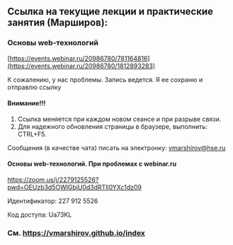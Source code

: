 
## Ссылка на текущие лекции и практические занятия (Марширов): 
### Основы web-технологий
[https://events.webinar.ru/20986780/781164816](https://events.webinar.ru/20986780/1812893283)


К сожалению, у нас проблемы. Запись ведется. Я ее сохраню и отправлю ссылку  

#### Внимание!!! 
 1. Ссылка меняется при каждом новом сеансе и при разрыве связи.
 2. Для надежного обновления страницы в браузере, выполнить: CTRL+F5.
 
Сообщения (в качестве чата) писать на электронку: vmarshirov@hse.ru

#### Основы web-технологий. При проблемах с  webinar.ru
https://zoom.us/j/2279125526?pwd=OEUzb3d5OWlGbjU0d3dRTll0YXc1dz09

Идентификатор: 227 912 5526

Код доступа: Ua73KL



### См.  https://vmarshirov.github.io/index
